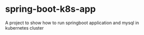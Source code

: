 # spring-boot-k8s-app
A project to show how to run springboot application and mysql in kubernetes cluster
